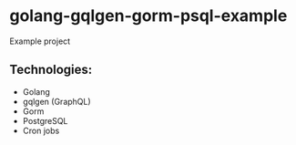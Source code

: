 # golang-gqlgen-gorm-psql-example

Example project

## Technologies:
  - Golang
  - gqlgen (GraphQL)
  - Gorm
  - PostgreSQL
  - Cron jobs
